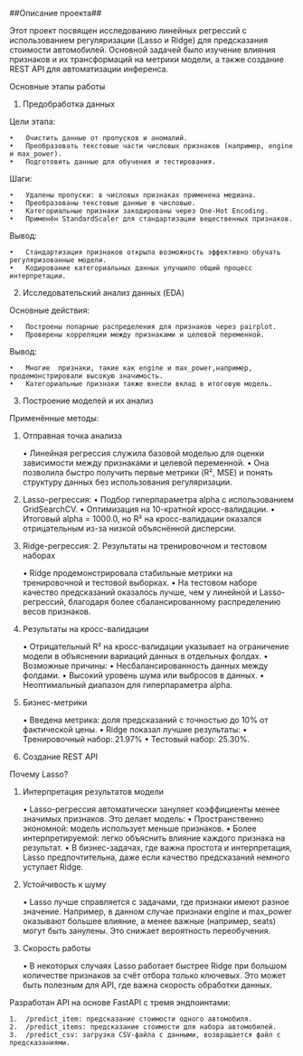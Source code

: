 ##Описание проекта##

Этот проект посвящен исследованию линейных регрессий с использованием регуляризации (Lasso и Ridge) для предсказания стоимости автомобилей. Основной задачей было изучение влияния признаков и их трансформаций на метрики модели, а также создание REST API для автоматизации инференса.

Основные этапы работы

1. Предобработка данных

Цели этапа:

	•	Очистить данные от пропусков и аномалий.
	•	Преобразовать текстовые части числовых признаков (например, engine и max_power).
	•	Подготовить данные для обучения и тестирования.

Шаги:

	•	Удалены пропуски: в числовых признаках применена медиана.
	•	Преобразованы текстовые данные в числовые.
	•	Категориальные признаки закодированы через One-Hot Encoding.
	•	Применён StandardScaler для стандартизации вещественных признаков.

Вывод:

	•	Стандартизация признаков открыла возможность эффективно обучать регуляризованные модели.
	•	Кодирование категориальных данных улучшило общий процесс интерпретации.

2. Исследовательский анализ данных (EDA)

Основные действия:

	•	Построены попарные распределения для признаков через pairplot.
	•	Проверены корреляции между признаками и целевой переменной.

Вывод:

	•	Многие  признаки, такие как engine и max_power,например,  продемонстрировали высокую значимость.
	•	Категориальные признаки также внесли вклад в итоговую модель.

3. Построение моделей и их анализ

Применённые методы:

1. Отправная точка анализа

	•	Линейная регрессия служила базовой моделью для оценки зависимости между признаками и целевой переменной.
	•	Она позволила быстро получить первые метрики (R², MSE) и понять структуру данных без использования регуляризации.

2.	Lasso-регрессия:
	•	Подбор гиперпараметра alpha с использованием GridSearchCV.
	•	Оптимизация на 10-кратной кросс-валидации.
	•	Итоговый alpha = 1000.0, но R² на кросс-валидации оказался отрицательным из-за низкой объяснённой дисперсии.
	
3.	Ridge-регрессия:
	2. Результаты на тренировочном и тестовом наборах

	•	Ridge продемонстрировала стабильные метрики на тренировочной и тестовой выборках.
	•	На тестовом наборе качество предсказаний оказалось лучше, чем у линейной и Lasso-регрессий, благодаря более сбалансированному распределению весов признаков.

3. Результаты на кросс-валидации

	•	Отрицательный R² на кросс-валидации указывает на ограничение модели в объяснении вариаций данных в отдельных фолдах.
	•	Возможные причины:
	•	Несбалансированность данных между фолдами.
	•	Высокий уровень шума или выбросов в данных.
	•	Неоптимальный диапазон для гиперпараметра alpha.


4. Бизнес-метрики

	•	Введена метрика: доля предсказаний с точностью до 10% от фактической цены.
	•	Ridge показал лучшие результаты:
	•	Тренировочный набор: 21.97%
	•	Тестовый набор: 25.30%.

5. Создание REST API

Почему Lasso?

1. Интерпретация результатов модели

	•	Lasso-регрессия автоматически зануляет коэффициенты менее значимых признаков. Это делает модель:
	•	Пространственно экономной: модель использует меньше признаков.
	•	Более интерпретируемой: легко объяснить влияние каждого признака на результат.
	•	В бизнес-задачах, где важна простота и интерпретация, Lasso предпочтительна, даже если качество предсказаний немного уступает Ridge.

2. Устойчивость к шуму

	•	Lasso лучше справляется с задачами, где признаки имеют разное значение. Например, в данном случае признаки engine и max_power оказывают большее влияние, а менее важные (например, seats) могут быть занулены. Это снижает вероятность переобучения.


3. Скорость работы

	•	В некоторых случаях Lasso работает быстрее Ridge при большом количестве признаков за счёт отбора только ключевых. Это может быть полезным для API, где важна скорость обработки данных.

Разработан API на основе FastAPI с тремя эндпоинтами:

	1.	/predict_item: предсказание стоимости одного автомобиля.
	2.	/predict_items: предсказание стоимости для набора автомобилей.
	3.	/predict_csv: загрузка CSV-файла с данными, возвращается файл с предсказаниями.


